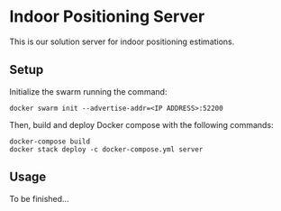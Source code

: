 # Indoor Positioning Server
This is our solution server for indoor positioning estimations.

## Setup
Initialize the swarm running the command:

`docker swarm init --advertise-addr=<IP ADDRESS>:52200`

Then, build and deploy Docker compose with the following commands:

````
docker-compose build
docker stack deploy -c docker-compose.yml server
````

## Usage
To be finished...
